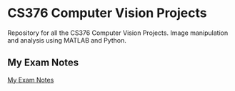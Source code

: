 # CS376 Computer Vision Projects
Repository for all the CS376 Computer Vision Projects.
Image manipulation and analysis using MATLAB and Python.

## My Exam Notes
[My Exam Notes](<out/Notes.pdf>)